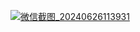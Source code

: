 [![微信截图_20240626113931](https://github.com/ibanka2020/ai/assets/70187573/9b313f11-d50a-4abe-b6e4-ac0e10c1ce3d)](https://www.douyin.com/discover?modal_id=7382546384915877174)